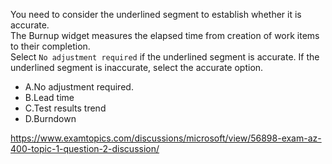 You need to consider the underlined segment to establish whether it is accurate.<br/>The Burnup widget measures the elapsed time from creation of work items to their completion.<br/>Select `No adjustment required` if the underlined segment is accurate. If the underlined segment is inaccurate, select the accurate option.<br/><ul><li class="multi-choice-item"><span class="multi-choice-letter" data-choice-letter="A">A.</span>No adjustment required.</li><li class="multi-choice-item correct-hidden"><span class="multi-choice-letter" data-choice-letter="B">B.</span>Lead time</li><li class="multi-choice-item"><span class="multi-choice-letter" data-choice-letter="C">C.</span>Test results trend</li><li class="multi-choice-item"><span class="multi-choice-letter" data-choice-letter="D">D.</span>Burndown</li></ul><p><a href="https://www.examtopics.com/discussions/microsoft/view/56898-exam-az-400-topic-1-question-2-discussion/">https://www.examtopics.com/discussions/microsoft/view/56898-exam-az-400-topic-1-question-2-discussion/</a></p><script src="https://giscus.app/client.js"                    data-repo="azsamples/az204"                    data-repo-id="R_kgDOMRXzDQ"                    data-category="General"                    data-category-id="DIC_kwDOMRXzDc4Cgi27"                    data-mapping="pathname"                    data-strict="0"                    data-reactions-enabled="0"                    data-emit-metadata="0"                    data-input-position="bottom"                    data-theme="preferred_color_scheme"                    data-lang="en"                    crossorigin="anonymous"                    async>                    </script>